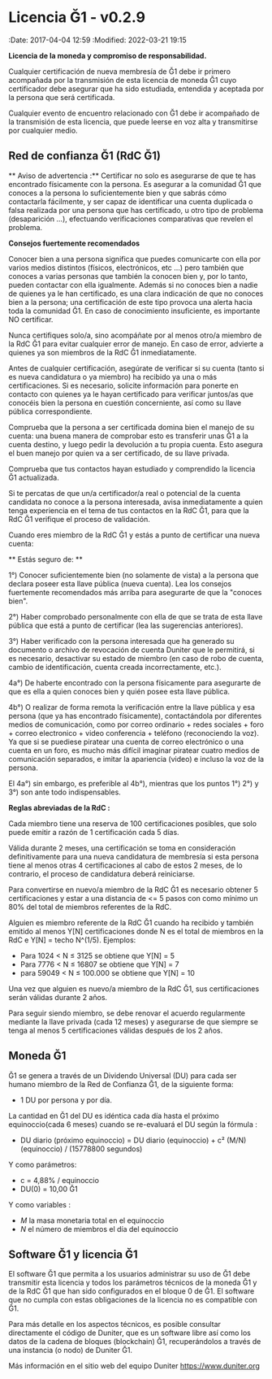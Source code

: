 Licencia Ğ1 - v0.2.9
====================

:Date: 2017-04-04 12:59
:Modified: 2022-03-21 19:15

**Licencia de la moneda y compromiso de responsabilidad.**

Cualquier certificación de nueva membresía de Ğ1 debe ir primero acompañada por la transmisión de esta licencia de moneda Ğ1 cuyo certificador debe asegurar que ha sido estudiada, entendida y aceptada por la persona que será certificada.

Cualquier evento de encuentro relacionado con Ğ1 debe ir acompañado de la transmisión de esta licencia, que puede leerse en voz alta y transmitirse por cualquier medio.

Red de confianza Ğ1 (RdC Ğ1)
------------------------------

** Aviso de advertencia :** Certificar no solo es asegurarse de que te has encontrado físicamente con la persona. Es asegurar a la comunidad Ğ1 que conoces a la persona lo suficientemente bien y que sabrás cómo contactarla fácilmente, y ser capaz de identificar una cuenta duplicada o falsa realizada por una persona que has certificado, u otro tipo de problema (desaparición ...), efectuando verificaciones comparativas que revelen el problema.

**Consejos fuertemente recomendados**

Conocer bien a una persona significa que puedes comunicarte con ella por varios medios distintos (físicos, electrónicos, etc ...) pero también que conoces a varias personas que también la conocen bien y, por lo tanto, pueden contactar con ella igualmente. Además si no conoces bien a nadie de quienes ya le han certificado, es una clara indicación de que no conoces bien a la persona; una certificación de este tipo provoca una alerta hacia toda la comunidad Ğ1. En caso de conocimiento insuficiente, es importante NO certificar.

Nunca certifiques solo/a, sino acompáñate por al menos otro/a miembro de la RdC Ğ1 para evitar cualquier error de manejo. En caso de error, advierte a quienes ya son miembros de la RdC Ğ1 inmediatamente.

Antes de cualquier certificación, asegúrate de verificar si su cuenta (tanto si es nueva candidatura o ya miembro) ha recibido ya una o más certificaciones. Si es necesario, solicite información para ponerte en contacto con quienes ya le hayan certificado para verificar juntos/as que conocéis bien la persona en cuestión concerniente, así como su llave pública correspondiente.

Comprueba que la persona a ser certificada domina bien el manejo de su cuenta: una buena manera de comprobar esto es transferir unas Ğ1 a la cuenta destino, y luego pedir la devolución a tu propia cuenta. Esto asegura el buen manejo por quien va a ser certificado, de su llave privada.

Comprueba que tus contactos hayan estudiado y comprendido la licencia Ğ1 actualizada.

Si te percatas de que un/a certificador/a real o potencial de la cuenta candidata no conoce a la persona interesada, avisa inmediatamente a quien tenga experiencia en el tema de tus contactos en la RdC Ğ1, para que la RdC Ğ1 verifique el proceso de validación.

Cuando eres miembro de la RdC Ğ1 y estás a punto de certificar una nueva cuenta:


** Estás seguro de: **

1°) Conocer suficientemente bien (no solamente de vista) a la persona que declara poseer esta llave pública (nueva cuenta). Lea los consejos fuertemente recomendados más arriba para asegurarte de que la "conoces bien".

2°) Haber comprobado personalmente con ella de que se trata de esta llave pública que está a punto de certificar (lea las sugerencias anteriores).

3°) Haber verificado con la persona interesada que ha generado su documento o archivo de revocación de cuenta Duniter que le permitirá, si es necesario, desactivar su estado de miembro (en caso de robo de cuenta, cambio de identificación, cuenta creada incorrectamente, etc.).

4a°) De haberte encontrado con la persona físicamente para asegurarte de que es ella a quien conoces bien y quién posee esta llave pública.

4b°) O realizar de forma remota la verificación entre la llave pública y esa persona (que ya has encontrado físicamente), contactándola por diferentes medios de comunicación, como por correo ordinario + redes sociales + foro + correo electronico + video conferencia + teléfono (reconociendo la voz). Ya que si se puediese piratear una cuenta de correo electrónico o una cuenta en un foro, es mucho más difícil imaginar piratear cuatro medios de comunicación separados, e imitar la apariencia (video) e incluso la voz de la persona.

El 4a°) sin embargo, es preferible al 4b°), mientras que los puntos 1°) 2°) y 3°) son ante todo indispensables.

**Reglas abreviadas de la RdC :**

Cada miembro tiene una reserva de 100 certificaciones posibles, que solo puede emitir a razón de 1 certificación cada 5 días.

Válida durante 2 meses, una certificación se toma en consideración definitivamente para una nueva candidatura de membresía si esta persona tiene al menos otras 4 certificaciones al cabo de estos 2 meses, de lo contrario, el proceso de candidatura deberá reiniciarse.

Para convertirse en nuevo/a miembro de la RdC Ğ1 es necesario obtener 5 certificaciones y estar a una distancia de <= 5 pasos con como mínimo un 80% del total de miembros referentes de la RdC.

Alguien es miembro referente de la RdC Ğ1 cuando ha recibido y también emitido al menos Y[N] certificaciones donde N es el total de miembros en la RdC e Y[N] = techo N^(1/5). Ejemplos:

* Para 1024 < N ≤ 3125 se obtiene que Y[N] = 5
* Para 7776 < N ≤ 16807 se obtiene que Y[N] = 7
* para 59049 < N ≤ 100.000 se obtiene que Y[N] = 10

Una vez que alguien es nuevo/a miembro de la RdC Ğ1, sus certificaciones serán válidas durante 2 años.

Para seguir siendo miembro, se debe renovar el acuerdo regularmente mediante la llave privada (cada 12 meses) y asegurarse de que siempre se tenga al menos 5 certificaciones válidas después de los 2 años.

Moneda Ğ1
----------

Ğ1 se genera a través de un Dividendo Universal (DU) para cada ser humano miembro de la Red de Confianza Ğ1, de la siguiente forma:

* 1 DU por persona y por día.

La cantidad en Ğ1 del DU es idéntica cada día hasta el próximo equinoccio(cada 6 meses) cuando se re-evaluará el DU según la fórmula :

* DU diario (próximo equinoccio) = DU diario (equinoccio) + c² (M/N)(equinoccio) / (15778800 segundos)

Y como parámetros:

* c = 4,88% / equinoccio
* DU(0) = 10,00 Ğ1

Y como variables :

* *M* la masa monetaria total en el equinoccio
* *N* el número de miembros el día del equinoccio

Software Ğ1 y licencia Ğ1
--------------------------

El software Ğ1 que permita a los usuarios administrar su uso de Ğ1 debe transmitir esta licencia y todos los parámetros técnicos de la moneda Ğ1 y de la RdC Ğ1 que han sido configurados en el bloque 0 de Ğ1. El software que no cumpla con estas obligaciones de la licencia no es compatible con Ğ1.

Para más detalle en los aspectos técnicos, es posible consultar directamente el código de Duniter, que es un software libre así como los datos de la cadena de bloques (blockchain) Ğ1, recuperándolos a través de una instancia (o nodo) de Duniter Ğ1.

Más información en el sitio web del equipo Duniter https://www.duniter.org
